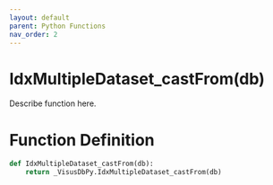 ```yaml
---
layout: default
parent: Python Functions
nav_order: 2
---
```


# IdxMultipleDataset_castFrom(db)

Describe function here.

# Function Definition

```python
def IdxMultipleDataset_castFrom(db):
    return _VisusDbPy.IdxMultipleDataset_castFrom(db)
```